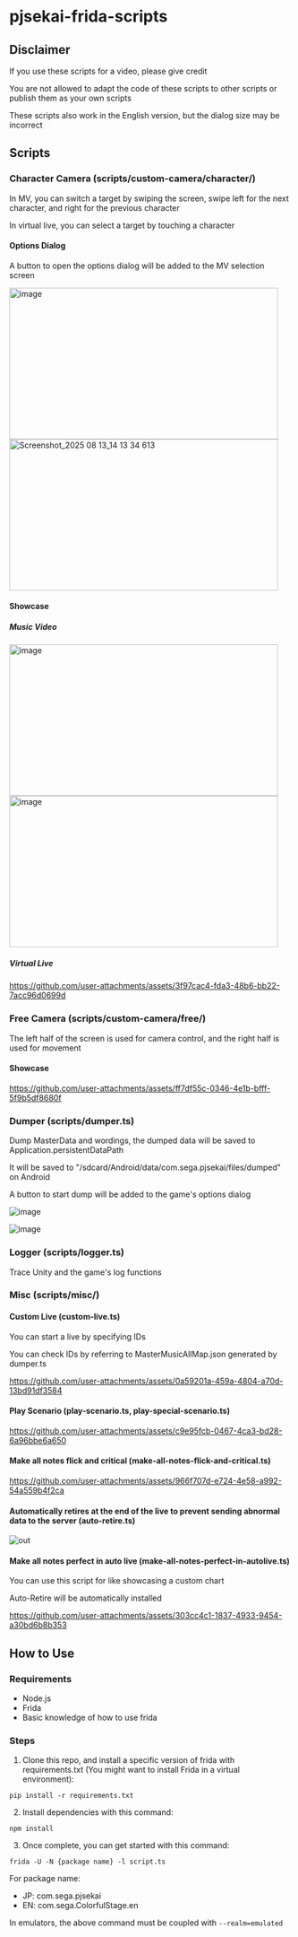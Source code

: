 # pjsekai-frida-scripts
## Disclaimer
If you use these scripts for a video, please give credit

You are not allowed to adapt the code of these scripts to other scripts or publish them as your own scripts

These scripts also work in the English version, but the dialog size may be incorrect
## Scripts
### Character Camera (scripts/custom-camera/character/)
In MV, you can switch a target by swiping the screen, swipe left for the next character, and right for the previous character

In virtual live, you can select a target by touching a character
#### Options Dialog
A button to open the options dialog will be added to the MV selection screen

<img width="480" height="270" alt="image" src="https://github.com/user-attachments/assets/13d747bf-e902-4905-957a-c1ae8fd1cc71" /> <img width="480" height="270" alt="Screenshot_2025 08 13_14 13 34 613" src="https://github.com/user-attachments/assets/3c342cd3-ba83-44ff-b73e-b1fa9ddf654e" />
#### Showcase
##### Music Video
<img width="480" height="270" alt="image" src="https://github.com/user-attachments/assets/b1afe51e-d7dd-4453-9d57-22e6de05193a" /> <img width="480" height="270" alt="image" src="https://github.com/user-attachments/assets/a4e0314f-bc8c-436e-966d-1028cd2ff45a" />
##### Virtual Live
https://github.com/user-attachments/assets/3f97cac4-fda3-48b6-bb22-7acc96d0699d
### Free Camera (scripts/custom-camera/free/)
The left half of the screen is used for camera control, and the right half is used for movement
#### Showcase
https://github.com/user-attachments/assets/ff7df55c-0346-4e1b-bfff-5f9b5df8680f

### Dumper (scripts/dumper.ts)
Dump MasterData and wordings, the dumped data will be saved to Application.persistentDataPath

It will be saved to "/sdcard/Android/data/com.sega.pjsekai/files/dumped" on Android

A button to start dump will be added to the game's options dialog

![image](https://github.com/user-attachments/assets/b95c522b-9ebe-4761-8f73-721c9b37bafa)

![image](https://github.com/user-attachments/assets/28fef10a-9dcd-4ba5-898b-5cf98fd9784c)

### Logger (scripts/logger.ts)
Trace Unity and the game's log functions

### Misc (scripts/misc/)
#### Custom Live (custom-live.ts)
  You can start a live by specifying IDs

  You can check IDs by referring to MasterMusicAllMap.json generated by dumper.ts

  https://github.com/user-attachments/assets/0a59201a-459a-4804-a70d-13bd91df3584

#### Play Scenario (play-scenario.ts, play-special-scenario.ts)
  https://github.com/user-attachments/assets/c9e95fcb-0467-4ca3-bd28-6a96bbe6a650

#### Make all notes flick and critical (make-all-notes-flick-and-critical.ts)
  https://github.com/user-attachments/assets/966f707d-e724-4e58-a992-54a559b4f2ca

#### Automatically retires at the end of the live to prevent sending abnormal data to the server (auto-retire.ts)
  ![out](https://github.com/user-attachments/assets/712aa0b6-f172-4413-b464-b5ae287e0d6b)

#### Make all notes perfect in auto live (make-all-notes-perfect-in-autolive.ts)
  You can use this script for like showcasing a custom chart

  Auto-Retire will be automatically installed
  
  https://github.com/user-attachments/assets/303cc4c1-1837-4933-9454-a30bd6b8b353

## How to Use
### Requirements
- Node.js
- Frida
- Basic knowledge of how to use frida
### Steps
1. Clone this repo, and install a specific version of frida with requirements.txt (You might want to install Frida in a virtual environment):
```
pip install -r requirements.txt
```
2. Install dependencies with this command:
```
npm install
```
3. Once complete, you can get started with this command:
```
frida -U -N {package name} -l script.ts
```
For package name:
- JP: com.sega.pjsekai
- EN: com.sega.ColorfulStage.en

In emulators, the above command must be coupled with `--realm=emulated`
